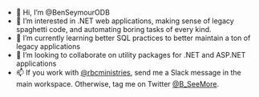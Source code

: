 - 👋 Hi, I’m @BenSeymourODB
- 👀 I’m interested in .NET web applications, making sense of legacy spaghetti code, and automating boring tasks of every kind.
- 🌱 I’m currently learning better SQL practices to better maintain a ton of legacy applications
- 💞️ I’m looking to collaborate on utility packages for .NET and ASP.NET applications
- 📫 If you work with [@rbcministries](https://github.com/rbcministries), send me a Slack message in the main workspace. Otherwise, tag me on Twitter [@B_SeeMore](https://twitter.com/B_SeeMore).

<!---
BenSeymourODB/BenSeymourODB is a ✨ special ✨ repository because its `README.md` (this file) appears on your GitHub profile.
You can click the Preview link to take a look at your changes.
--->
